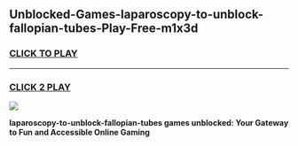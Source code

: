 
## Unblocked-Games-laparoscopy-to-unblock-fallopian-tubes-Play-Free-m1x3d
<h3>
<a href="https://premium76.site?title=laparoscopy-to-unblock-fallopian-tubes&ref=21A">CLICK TO PLAY</a></h3>
<hr>

<h3>
<a href="https://premium76.site?title=laparoscopy-to-unblock-fallopian-tubes&ref=21A">CLICK 2 PLAY</a>
  
</h3>

<a href="https://premium76.site?title=laparoscopy-to-unblock-fallopian-tubes&ref=21A"><img src="https://clearcache.store/games.png"></a>


**laparoscopy-to-unblock-fallopian-tubes games unblocked: Your Gateway to Fun and Accessible Online Gaming**
